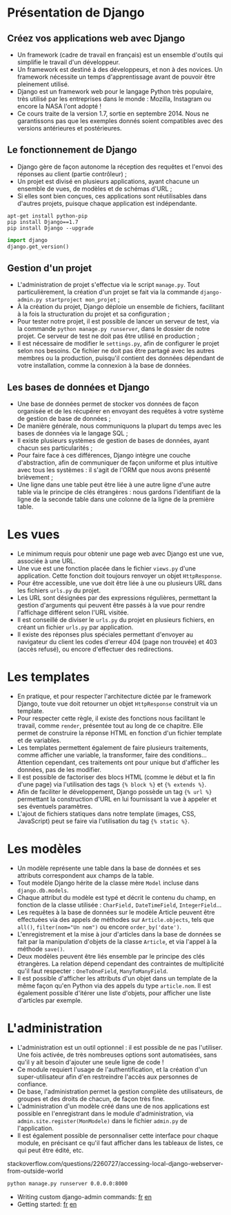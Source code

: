 # Présentation de Django

## Créez vos applications web avec Django
* Un framework (cadre de travail en français) est un ensemble d'outils qui simplifie le travail d'un développeur.
* Un framework est destiné à des développeurs, et non à des novices. Un framework nécessite un temps d'apprentissage avant de pouvoir être pleinement utilisé.
* Django est un framework web pour le langage Python très populaire, très utilisé par les entreprises dans le monde : Mozilla, Instagram ou encore la NASA l'ont adopté !
* Ce cours traite de la version 1.7, sortie en septembre 2014. Nous ne garantissons pas que les exemples donnés soient compatibles avec des versions antérieures et postérieures.

##  Le fonctionnement de Django
* Django gère de façon autonome la réception des requêtes et l'envoi des réponses au client (partie contrôleur) ;
* Un projet est divisé en plusieurs applications, ayant chacune un ensemble de vues, de modèles et de schémas d'URL ;
* Si elles sont bien conçues, ces applications sont réutilisables dans d'autres projets, puisque chaque application est indépendante.

```shell
apt-get install python-pip
pip install Django==1.7
pip install Django --upgrade
```

```python
import django
django.get_version()
```

## Gestion d'un projet
* L'administration de projet s'effectue via le script `manage.py`. Tout particulièrement, la création d'un projet se fait via la commande `django-admin.py startproject mon_projet` ;
* À la création du projet, Django déploie un ensemble de fichiers, facilitant à la fois la structuration du projet et sa configuration ;
* Pour tester notre projet, il est possible de lancer un serveur de test, via la commande `python manage.py runserver`, dans le dossier de notre projet. Ce serveur de test ne doit pas être utilisé en production ;
* Il est nécessaire de modifier le `settings.py`, afin de configurer le projet selon nos besoins. Ce fichier ne doit pas être partagé avec les autres membres ou la production, puisqu'il contient des données dépendant de votre installation, comme la connexion à la base de données.

##  Les bases de données et Django
* Une base de données permet de stocker vos données de façon organisée et de les récupérer en envoyant des requêtes à votre système de gestion de base de données ;
* De manière générale, nous communiquons la plupart du temps avec les bases de données via le langage SQL ;
* Il existe plusieurs systèmes de gestion de bases de données, ayant chacun ses particularités ;
* Pour faire face à ces différences, Django intègre une couche d'abstraction, afin de communiquer de façon uniforme et plus intuitive avec tous les systèmes : il s'agit de l'ORM que nous avons présenté brièvement ;
* Une ligne dans une table peut être liée à une autre ligne d'une autre table via le principe de clés étrangères : nous gardons l'identifiant de la ligne de la seconde table dans une colonne de la ligne de la première table.

# Les vues

* Le minimum requis pour obtenir une page web avec Django est une vue, associée à une URL.
* Une vue est une fonction placée dans le fichier `views.py` d'une application. Cette fonction doit toujours renvoyer un objet `HttpResponse`.
* Pour être accessible, une vue doit être liée à une ou plusieurs URL dans les fichiers `urls.py` du projet.
* Les URL sont désignées par des expressions régulières, permettant la gestion d'arguments qui peuvent être passés à la vue pour rendre l'affichage différent selon l'URL visitée.
* Il est conseillé de diviser le `urls.py` du projet en plusieurs fichiers, en créant un fichier `urls.py` par application.
* Il existe des réponses plus spéciales permettant d'envoyer au navigateur du client les codes d'erreur 404 (page non trouvée) et 403 (accès refusé), ou encore d'effectuer des redirections.

# Les templates

* En pratique, et pour respecter l'architecture dictée par le framework Django, toute vue doit retourner un objet `HttpResponse` construit via un template.
* Pour respecter cette règle, il existe des fonctions nous facilitant le travail, comme `render`, présentée tout au long de ce chapitre. Elle permet de construire la réponse HTML en fonction d'un fichier template et de variables.
* Les templates permettent également de faire plusieurs traitements, comme afficher une variable, la transformer, faire des conditions... Attention cependant, ces traitements ont pour unique but d'afficher les données, pas de les modifier.
* Il est possible de factoriser des blocs HTML (comme le début et la fin d'une page) via l'utilisation des tags `{% block %}` et `{% extends %}`.
* Afin de faciliter le développement, Django possède un tag `{% url %}` permettant la construction d'URL en lui fournissant la vue à appeler et ses éventuels paramètres.
* L'ajout de fichiers statiques dans notre template (images, CSS, JavaScript) peut se faire via l'utilisation du tag `{% static %}`.

# Les modèles

* Un modèle représente une table dans la base de données et ses attributs correspondent aux champs de la table.
* Tout modèle Django hérite de la classe mère `Model` incluse dans `django.db.models`.
* Chaque attribut du modèle est typé et décrit le contenu du champ, en fonction de la classe utilisée : `CharField,` `DateTimeField`, `IntegerField`…
* Les requêtes à la base de données sur le modèle Article peuvent être effectuées via des appels de méthodes sur `Article.objects`, tels que `all()`, `filter(nom="Un nom")` ou encore `order_by('date')`.
* L'enregistrement et la mise à jour d'articles dans la base de données se fait par la manipulation d'objets de la classe `Article`, et via l'appel à la méthode `save()`.
* Deux modèles peuvent être liés ensemble par le principe des clés étrangères. La relation dépend cependant des contraintes de multiplicité qu'il faut respecter : `OneToOneField`, `ManyToManyField`.
* Il est possible d'afficher les attributs d'un objet dans un template de la même façon qu'en Python via des appels du type `article.nom`. Il est également possible d'itérer une liste d'objets, pour afficher une liste d'articles par exemple.

# L'administration

* L'administration est un outil optionnel : il est possible de ne pas l'utiliser. Une fois activée, de très nombreuses options sont automatisées, sans qu'il y ait besoin d'ajouter une seule ligne de code !
* Ce module requiert l'usage de l'authentification, et la création d'un super-utilisateur afin d'en restreindre l'accès aux personnes de confiance.
* De base, l'administration permet la gestion complète des utilisateurs, de groupes et des droits de chacun, de façon très fine.
* L'administration d'un modèle créé dans une de nos applications est possible en l'enregistrant dans le module d'administration, via `admin.site.register(MonModele)` dans le fichier `admin.py` de l'application.
* Il est également possible de personnaliser cette interface pour chaque module, en précisant ce qu'il faut afficher dans les tableaux de listes, ce qui peut être édité, etc.


stackoverflow.com/questions/2260727/accessing-local-django-webserver-from-outside-world
```bash
python manage.py runserver 0.0.0.0:8000
```

* Writing custom django-admin commands:
  [fr](https://docs.djangoproject.com/fr/1.7/howto/custom-management-commands/)
  [en](https://docs.djangoproject.com/en/1.7/howto/custom-management-commands/)
* Getting started:
  [fr](https://docs.djangoproject.com/fr/1.7/intro/)
  [en](https://docs.djangoproject.com/en/1.7/intro/)
